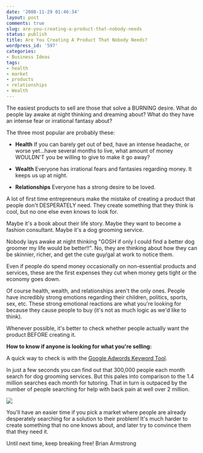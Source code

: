 ```yaml
---
date: '2008-11-29 01:46:34'
layout: post
comments: true
slug: are-you-creating-a-product-that-nobody-needs
status: publish
title: Are You Creating A Product That Nobody Needs?
wordpress_id: '597'
categories:
- Business Ideas
tags:
- health
- market
- products
- relationships
- Wealth
---
```


The easiest products to sell are those that solve a BURNING desire.  What do people lay awake at night thinking and dreaming about?  What do they have an intense fear or irrational fantasy about?

The three most popular are probably these:




	
  * **Health** If you can barely get out of bed, have an intense headache, or worse yet...have several months to live, what amount of money WOULDN'T you be willing to give to make it go away?

	
  * **Wealth** Everyone has irrational fears and fantasies regarding money.  It keeps us up at night.

	
  * **Relationships** Everyone has a strong desire to be loved.



A lot of first time entrepreneurs make the mistake of creating a product that people don't DESPERATELY need.  They create something that they think is cool, but no one else even knows to look for.

Maybe it's a book about their life story.  Maybe they want to become a fashion consultant.  Maybe it's a dog grooming service.

Nobody lays awake at night thinking "GOSH if only I could find a better dog groomer my life would be better!!".  No, they are thinking about how they can be skinnier, richer, and get the cute guy/gal at work to notice them.

Even if people do spend money occasionally on non-essential products and services, these are the first expenses they cut when money gets tight or the economy goes down.

Of course health, wealth, and relationships aren't the only ones.  People have incredibly strong emotions regarding their children, politics, sports, sex, etc.  These strong emotional reactions are what you're looking for because they cause people to buy (it's not as much logic as we'd like to think).

Whenever possible, it's better to check whether people actually want the product BEFORE creating it.

**How to know if anyone is looking for what you're selling:**

A quick way to check is with the [Google Adwords Keyword Tool](https://adwords.google.com/select/KeywordToolExternal).

In just a few seconds you can find out that 300,000 people each month search for dog grooming services.  But this pales into comparison to the 1.4 million searches each month for tutoring.  That in turn is outpaced by the number of people searching for help with back pain at well over 2 million.

[![](http://s3.amazonaws.com/oldbloguploads/2008/11/stats1.png)](http://s3.amazonaws.com/oldbloguploads/2008/11/stats1.png)

You'll have an easier time if you pick a market where people are already desperately searching for a solution to their problem!  It's much harder to create something that no one knows about, and later try to convince them that they need it.

Until next time, keep breaking free!
Brian Armstrong
